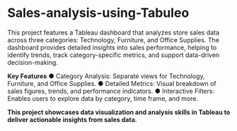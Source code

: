 # Sales-analysis-using-Tabuleo
This project features a Tableau dashboard that analyzes store sales data across three categories: Technology, Furniture, and Office Supplies. The dashboard provides detailed insights into sales performance, helping to identify trends, track category-specific metrics, and support data-driven decision-making.

**Key Features**
● Category Analysis: Separate views for Technology, Furniture, and Office Supplies.
● Detailed Metrics: Visual breakdown of sales figures, trends, and performance indicators.
● Interactive Filters: Enables users to explore data by category, time frame, and more.

**This project showcases data visualization and analysis skills in Tableau to deliver actionable insights from sales data.**

